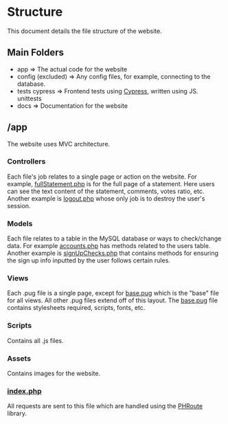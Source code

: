 # Structure
This document details the file structure of the website.

## Main Folders
- app => The actual code for the website
- config (excluded) => Any config files, for example, connecting to the database.
- tests 
    cypress => Frontend tests using [Cypress](https://www.cypress.io/), written using JS.
    unittests
- docs => Documentation for the website

## /app
The website uses MVC architecture.

### Controllers
Each file's job relates to a single page or action on the website. For example, [fullStatement.php](../app/controllers/fullStatement.php) is for the full page of a statement. Here users can see the text content of the statement, comments, votes ratio, etc. Another example is [logout.php](../app/controllers/logout.php) whose only job is to destroy the user's session.

### Models
Each file relates to a table in the MySQL database or ways to check/change data. For example [accounts.php](../app/models/accounts.php) has methods related to the users table. Another example is [signUpChecks.php](../app/models/signupChecks.php) that contains methods for ensuring the sign up info inputted by the user follows certain rules.

### Views
Each .pug file is a single page, except for [base.pug](../app/views/base.pug) which is the "base" file for all views. All other .pug files extend off of this layout. The [base.pug](../app/views/base.pug) file contains stylesheets required, scripts, fonts, etc.

### Scripts
Contains all .js files.

### Assets
Contains images for the website.

### [index.php](../app/index.php)
All requests are sent to this file which are handled using the [PHRoute](https://github.com/mrjgreen/phroute) library.
